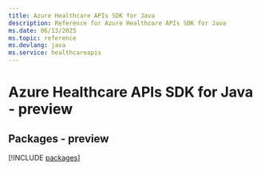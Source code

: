 ```yaml
---
title: Azure Healthcare APIs SDK for Java
description: Reference for Azure Healthcare APIs SDK for Java
ms.date: 06/13/2025
ms.topic: reference
ms.devlang: java
ms.service: healthcareapis
---
```

# Azure Healthcare APIs SDK for Java - preview
## Packages - preview
[!INCLUDE [packages](healthcare-apis-index.md)]